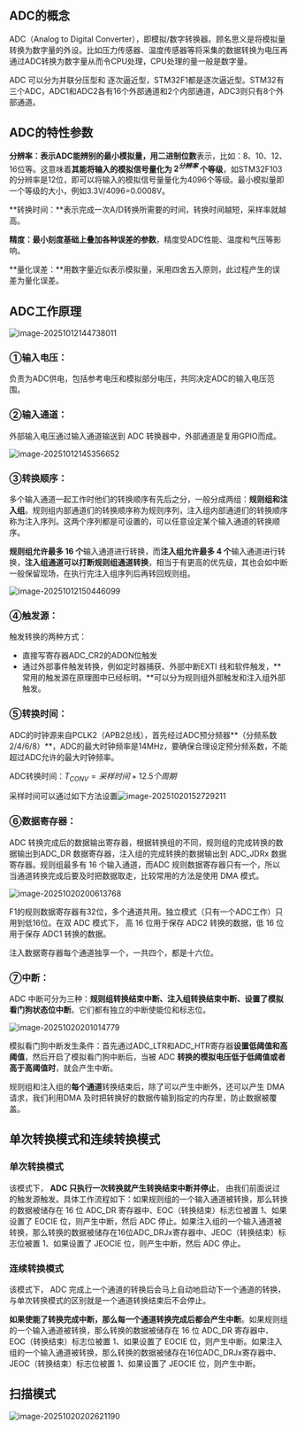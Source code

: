 ## ADC的概念

ADC（Analog to Digital Converter），即模拟/数字转换器。顾名思义是将模拟量转换为数字量的外设。比如压力传感器、温度传感器等将采集的数据转换为电压再通过ADC转换为数字量从而令CPU处理，CPU处理的量一般是数字量。

ADC 可以分为并联分压型和 逐次逼近型，STM32F1都是逐次逼近型。STM32有三个ADC，ADC1和ADC2各有16个外部通道和2个内部通道，ADC3则只有8个外部通道。

## ADC的特性参数

**分辨率：**表示ADC能辨别的最小模拟量，用**二进制位数**表示，比如：8、10、12、16位等。这意味着**其能将输入的模拟信号量化为 $2^{分辨率}$ 个等级**，如STM32F103的分辨率是12位，即可以将输入的模拟信号量量化为4096个等级。最小模拟量即一个等级的大小，例如3.3V/4096=0.0008V。

**转换时间：**表示完成一次A/D转换所需要的时间，转换时间越短，采样率就越高。

**精度：**最小刻度基础上**叠加各种误差的参数**，精度受ADC性能、温度和气压等影响。

**量化误差：**用数字量近似表示模拟量，采用四舍五入原则，此过程产生的误差为量化误差。

## ADC工作原理

![image-20251012144738011](./assets/image-20251012144738011.png)

### **①输入电压：**

负责为ADC供电，包括参考电压和模拟部分电压，共同决定ADC的输入电压范围。

### ②输入通道：

外部输入电压通过输入通道输送到 ADC 转换器中，外部通道是复用GPIO而成。 

![image-20251012145356652](./assets/image-20251012145356652.png)

### ③转换顺序：

多个输入通道一起工作时他们的转换顺序有先后之分，一般分成两组：**规则组和注入组**。规则组内部通道们的转换顺序称为规则序列，注入组内部通道们的转换顺序称为注入序列。这两个序列都是可设置的，可以任意设定某个输入通道的转换顺序。

**规则组允许最多 16 个**输入通道进行转换，而**注入组允许最多 4 个**输入通道进行转换，**注入组通道可以打断规则组通道转换**，相当于有更高的优先级，其也会如中断一般保留现场，在执行完注入组序列后再转回规则组。

![image-20251012150446099](./assets/image-20251012150446099.png)

  

### ④触发源：

触发转换的两种方式：

- 直接写寄存器ADC_CR2的ADON位触发
- 通过外部事件触发转换，例如定时器捕获、外部中断EXTI 线和软件触发，**常用的触发源在原理图中已经标明。**可以分为规则组外部触发和注入组外部触发。

### ⑤转换时间：

ADC的时钟源来自PCLK2（APB2总线），首先经过ADC预分频器**（分频系数2/4/6/8）**，ADC的最大时钟频率是14MHz，要确保合理设定预分频系数，不能超过ADC允许的最大时钟频率。

ADC转换时间：$T_{CONV}=采样时间+12.5个周期$

采样时间可以通过如下方法设置![image-20251020152729211](./assets/image-20251020152729211.png)

### ⑥数据寄存器：

ADC 转换完成后的数据输出寄存器，根据转换组的不同，规则组的完成转换的数据输出到ADC_DR 数据寄存器，注入组的完成转换的数据输出到 ADC_JDRx 数据寄存器。规则组最多有 16 个输入通道，而ADC 规则数据寄存器只有一个，所以当通道转换完成后要及时把数据取走，比较常用的方法是使用 DMA 模式。

![image-20251020200613768](./assets/image-20251020200613768.png)

F1的规则数据寄存器有32位，多个通道共用。独立模式（只有一个ADC工作）只用到低16位。在双 ADC 模式下， 高 16 位用于保存 ADC2 转换的数据，低 16 位用于保存 ADC1 转换的数据。  

注入数据寄存器每个通道独享一个，一共四个，都是十六位。

### ⑦中断：

ADC 中断可分为三种：**规则组转换结束中断、注入组转换结束中断、设置了模拟看门狗状态位中断**。它们都有独立的中断使能位和标志位。

![image-20251020201014779](./assets/image-20251020201014779.png)

模拟看门狗中断发生条件：首先通过ADC_LTR和ADC_HTR寄存器**设置低阈值和高阈值**，然后开启了模拟看门狗中断后，当被 ADC **转换的模拟电压低于低阈值或者高于高阈值时**，就会产生中断。  

规则组和注入组的**每个通道**转换结束后，除了可以产生中断外，还可以产生 DMA 请求，我们利用DMA 及时把转换好的数据传输到指定的内存里，防止数据被覆盖。

## 单次转换模式和连续转换模式

### 单次转换模式

该模式下， **ADC 只执行一次转换就产生转换结束中断并停止**，  由我们前面说过的触发源触发。具体工作流程如下：如果规则组的一个输入通道被转换，那么转换的数据被储存在 16 位 ADC_DR 寄存器中、EOC（转换结束）标志位被置 1、如果设置了 EOCIE 位，则产生中断，然后 ADC 停止。如果注入组的一个输入通道被转换，那么转换的数据被储存在16位ADC_DRJx寄存器中、JEOC（转换结束）标志位被置 1、如果设置了 JEOCIE 位，则产生中断，然后 ADC 停止。

### 连续转换模式

该模式下， ADC 完成上一个通道的转换后会马上自动地启动下一个通道的转换，与单次转换模式的区别就是一个通道转换结束后不会停止。

**如果使能了转换完成中断，那么每一个通道转换完成后都会产生中断**。如果规则组的一个输入通道被转换，那么转换的数据被储存在 16 位 ADC_DR 寄存器中、EOC（转换结束）标志位被置 1、如果设置了 EOCIE 位，则产生中断。如果注入组的一个输入通道被转换，那么转换的数据被储存在16位ADC_DRJx寄存器中、JEOC（转换结束）标志位被置 1、如果设置了 JEOCIE 位，则产生中断。

## 扫描模式

![image-20251020202621190](./assets/image-20251020202621190.png)

